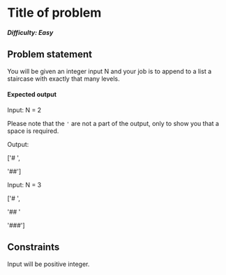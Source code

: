 # Title of problem
##### Difficulty: Easy

## Problem statement
You will be given an integer input N and your job is to append to a list a staircase with exactly that many levels.

#### Expected output

Input: N = 2

Please note that the `'` are not a part of the output, only to show you that a space is required.

Output:

['# ',

'##']

Input: N = 3

['#  ',

'## '

'###']

## Constraints

Input will be positive integer.


